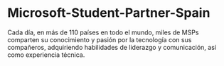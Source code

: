 # Microsoft-Student-Partner-Spain
Cada día, en más de 110 países en todo el mundo, miles de MSPs comparten su conocimiento y pasión por la tecnología con sus compañeros, adquiriendo habilidades de liderazgo y comunicación, así como experiencia técnica.

